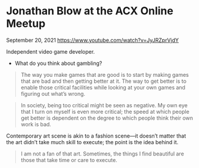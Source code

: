 # Jonathan Blow at the ACX Online Meetup

September 20, 2021
<https://www.youtube.com/watch?v=JyJRZprVjdY>

Independent video game developer.

* What do you think about gambling?

> The way you make games that are good is to start by making games that are bad and then getting better at it. The way to get better is to enable those critical facilities while looking at your own games and figuring out what’s wrong.

> In society, being too critical might be seen as negative. My own eye that I turn on myself is even more critical; the speed at which people get better is dependent on the degree to which people think their own work is bad.

Contemporary art scene is akin to a fashion scene—it doesn’t matter that the art didn’t take much skill to execute; the point is the idea behind it.

> I am not a fan of that art. Sometimes, the things I find beautiful are those that take time or care to execute.
